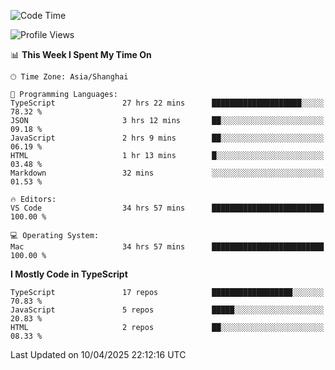 <!--START_SECTION:waka-->
![Code Time](http://img.shields.io/badge/Code%20Time-7%2C568%20hrs%202%20mins-blue)

![Profile Views](http://img.shields.io/badge/Profile%20Views-3-blue)

📊 **This Week I Spent My Time On** 

```text
🕑︎ Time Zone: Asia/Shanghai

💬 Programming Languages: 
TypeScript               27 hrs 22 mins      ████████████████████░░░░░   78.32 % 
JSON                     3 hrs 12 mins       ██░░░░░░░░░░░░░░░░░░░░░░░   09.18 % 
JavaScript               2 hrs 9 mins        ██░░░░░░░░░░░░░░░░░░░░░░░   06.19 % 
HTML                     1 hr 13 mins        █░░░░░░░░░░░░░░░░░░░░░░░░   03.48 % 
Markdown                 32 mins             ░░░░░░░░░░░░░░░░░░░░░░░░░   01.53 % 

🔥 Editors: 
VS Code                  34 hrs 57 mins      █████████████████████████   100.00 % 

💻 Operating System: 
Mac                      34 hrs 57 mins      █████████████████████████   100.00 % 
```

**I Mostly Code in TypeScript** 

```text
TypeScript               17 repos            ██████████████████░░░░░░░   70.83 % 
JavaScript               5 repos             █████░░░░░░░░░░░░░░░░░░░░   20.83 % 
HTML                     2 repos             ██░░░░░░░░░░░░░░░░░░░░░░░   08.33 % 
```




 Last Updated on 10/04/2025 22:12:16 UTC
<!--END_SECTION:waka-->
